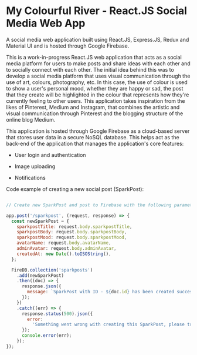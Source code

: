 # My Colourful River - React.JS Social Media Web App

A social media web application built using React.JS, Express.JS, Redux and Material UI and is hosted through Google Firebase.

This is a work-in-progress React.JS web application that acts as a social media platform for users to make posts and share ideas with each other and to socially connect with each other. The initial idea behind this was to develop a social media platform that uses visual communication through the use of art, colours, photography, etc. In this case, the use of colour is used to show a user's personal mood, whether they are happy or sad, the post that they create will be highlighted in the colour that represents how they're currently feeling to other users. This application takes inspiration from the likes of Pinterest, Medium and Instagram, that combines the artistic and visual communication through Pinterest and the blogging structure of the online blog Medium.


This application is hosted through Google Firebase as a cloud-based server that stores user data in a secure NoSQL database. This helps act as the back-end of the application that manages the application's core features:

* User login and authentication

* Image uploading

* Notifications


Code example of creating a new social post (SparkPost):

```javascript

// Create new SparkPost and post to Firebase with the following parameters

app.post('/sparkpost', (request, response) => {
  const newSparkPost = {
    sparkpostTitle: request.body.sparkpostTitle,
    sparkpostBody: request.body.sparkpostBody,
    sparkpostMood: request.body.sparkpostMood,
    avatarName: request.body.avatarName,
    adminAvatar: request.body.adminAvatar,
    createdAt: new Date().toISOString(),
  };

  FireDB.collection('sparkposts')
    .add(newSparkPost)
    .then((doc) => {
      response.json({
        message: `SparkPost with ID - ${doc.id} has been created successfully!`,
      });
    })
    .catch((err) => {
      response.status(500).json({
        error:
          'Something went wrong with creating this SparkPost, please try again!',
      });
      console.error(err);
    });
});
```

